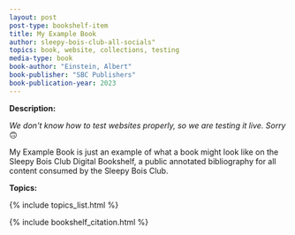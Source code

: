 ```yaml
---
layout: post
post-type: bookshelf-item
title: My Example Book
author: sleepy-bois-club-all-socials"
topics: book, website, collections, testing
media-type: book
book-author: "Einstein, Albert"
book-publisher: "SBC Publishers"
book-publication-year: 2023
---
```


**Description:**

_We don't know how to test websites properly, so we are testing it live. Sorry_ 🙃

My Example Book is just an example of what a book might look like on the Sleepy Bois Club Digital Bookshelf, a public annotated bibliography for all content consumed by the Sleepy Bois Club.

**Topics:** 

{% include topics_list.html %}

{% include bookshelf_citation.html %}
